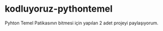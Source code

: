 # kodluyoruz-pythontemel
Pyhton Temel Patikasının bitmesi için yapılan 2 adet projeyi paylaşıyorum.
